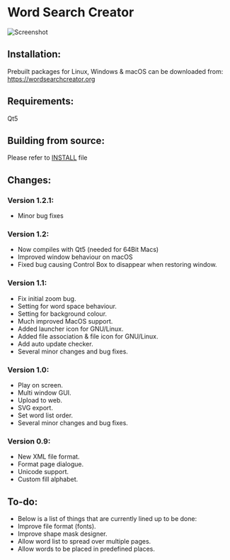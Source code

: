 # Word Search Creator

![Screenshot](https://wordsearchcreator.org/screenshots/Car%20Makes.png)


## Installation:
Prebuilt packages for Linux, Windows & macOS can be downloaded from: https://wordsearchcreator.org

## Requirements:
Qt5

## Building from source:
Please refer to [INSTALL](INSTALL) file

## Changes:

### Version 1.2.1:
* Minor bug fixes

### Version 1.2:
* Now compiles with Qt5 (needed for 64Bit Macs)
* Improved window behaviour on macOS
* Fixed bug causing Control Box to disappear when restoring window.

### Version 1.1:
* Fix initial zoom bug.
* Setting for word space behaviour.
* Setting for background colour.
* Much improved MacOS support.
* Added launcher icon for GNU/Linux.
* Added file association & file icon for GNU/Linux.
* Add auto update checker.
* Several minor changes and bug fixes.

### Version 1.0:
* Play on screen.
* Multi window GUI.
* Upload to web.
* SVG export.
* Set word list order.
* Several minor changes and bug fixes.

### Version 0.9:
* New XML file format.
* Format page dialogue.
* Unicode support.
* Custom fill alphabet.

## To-do:
* Below is a list of things that are currently lined up to be done:
* Improve file format (fonts).
* Improve shape mask designer.
* Allow word list to spread over multiple pages.
* Allow words to be placed in predefined places.
